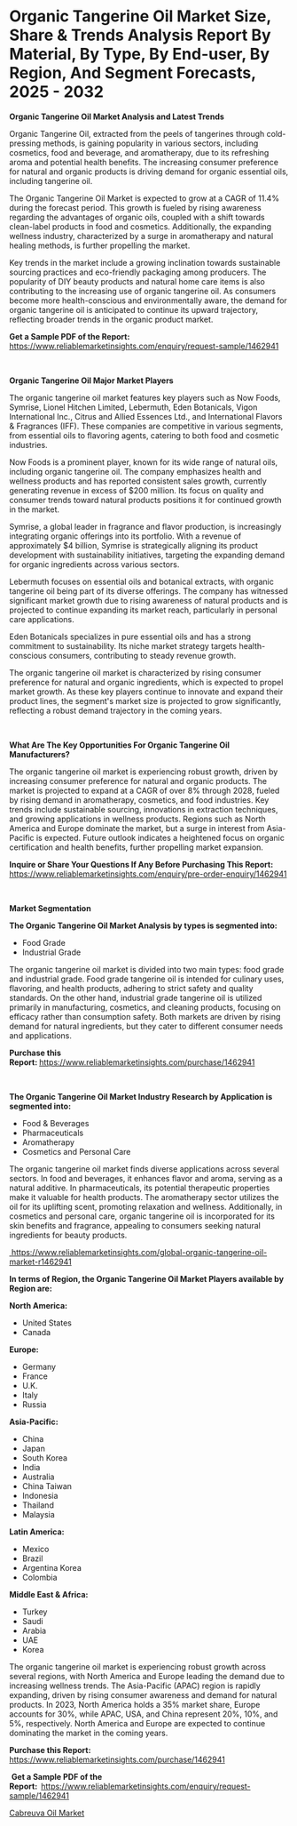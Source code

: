 <p><h1>Organic Tangerine Oil Market Size, Share & Trends Analysis Report By Material, By Type, By End-user, By Region, And Segment Forecasts, 2025 - 2032</h1></p><p><strong>Organic Tangerine Oil Market Analysis and Latest Trends</strong></p>
<p><p>Organic Tangerine Oil, extracted from the peels of tangerines through cold-pressing methods, is gaining popularity in various sectors, including cosmetics, food and beverage, and aromatherapy, due to its refreshing aroma and potential health benefits. The increasing consumer preference for natural and organic products is driving demand for organic essential oils, including tangerine oil. </p><p>The Organic Tangerine Oil Market is expected to grow at a CAGR of 11.4% during the forecast period. This growth is fueled by rising awareness regarding the advantages of organic oils, coupled with a shift towards clean-label products in food and cosmetics. Additionally, the expanding wellness industry, characterized by a surge in aromatherapy and natural healing methods, is further propelling the market.</p><p>Key trends in the market include a growing inclination towards sustainable sourcing practices and eco-friendly packaging among producers. The popularity of DIY beauty products and natural home care items is also contributing to the increasing use of organic tangerine oil. As consumers become more health-conscious and environmentally aware, the demand for organic tangerine oil is anticipated to continue its upward trajectory, reflecting broader trends in the organic product market.</p></p>
<p><strong>Get a Sample PDF of the Report:&nbsp;</strong> <a href="https://www.reliablemarketinsights.com/enquiry/request-sample/1462941?utm_campaign=1938&utm_medium=2&utm_source=Github&utm_content=ia&utm_term=01042025&utm_id=organic-tangerine-oil">https://www.reliablemarketinsights.com/enquiry/request-sample/1462941</a></p>
<p>&nbsp;</p>
<p><strong>Organic Tangerine Oil Major Market Players</strong></p>
<p><p>The organic tangerine oil market features key players such as Now Foods, Symrise, Lionel Hitchen Limited, Lebermuth, Eden Botanicals, Vigon International Inc., Citrus and Allied Essences Ltd., and International Flavors & Fragrances (IFF). These companies are competitive in various segments, from essential oils to flavoring agents, catering to both food and cosmetic industries.</p><p>Now Foods is a prominent player, known for its wide range of natural oils, including organic tangerine oil. The company emphasizes health and wellness products and has reported consistent sales growth, currently generating revenue in excess of $200 million. Its focus on quality and consumer trends toward natural products positions it for continued growth in the market.</p><p>Symrise, a global leader in fragrance and flavor production, is increasingly integrating organic offerings into its portfolio. With a revenue of approximately $4 billion, Symrise is strategically aligning its product development with sustainability initiatives, targeting the expanding demand for organic ingredients across various sectors.</p><p>Lebermuth focuses on essential oils and botanical extracts, with organic tangerine oil being part of its diverse offerings. The company has witnessed significant market growth due to rising awareness of natural products and is projected to continue expanding its market reach, particularly in personal care applications.</p><p>Eden Botanicals specializes in pure essential oils and has a strong commitment to sustainability. Its niche market strategy targets health-conscious consumers, contributing to steady revenue growth.</p><p>The organic tangerine oil market is characterized by rising consumer preference for natural and organic ingredients, which is expected to propel market growth. As these key players continue to innovate and expand their product lines, the segment's market size is projected to grow significantly, reflecting a robust demand trajectory in the coming years.</p></p>
<p>&nbsp;</p>
<p><strong>What Are The Key Opportunities For Organic Tangerine Oil Manufacturers?</strong></p>
<p><p>The organic tangerine oil market is experiencing robust growth, driven by increasing consumer preference for natural and organic products. The market is projected to expand at a CAGR of over 8% through 2028, fueled by rising demand in aromatherapy, cosmetics, and food industries. Key trends include sustainable sourcing, innovations in extraction techniques, and growing applications in wellness products. Regions such as North America and Europe dominate the market, but a surge in interest from Asia-Pacific is expected. Future outlook indicates a heightened focus on organic certification and health benefits, further propelling market expansion.</p></p>
<p><strong>Inquire or Share Your Questions If Any Before Purchasing This Report:</strong> <a href="https://www.reliablemarketinsights.com/enquiry/pre-order-enquiry/1462941?utm_campaign=1938&utm_medium=2&utm_source=Github&utm_content=ia&utm_term=01042025&utm_id=organic-tangerine-oil">https://www.reliablemarketinsights.com/enquiry/pre-order-enquiry/1462941</a></p>
<p>&nbsp;</p>
<p><strong>Market Segmentation</strong></p>
<p><strong>The Organic Tangerine Oil Market Analysis by types is segmented into:</strong></p>
<p><ul><li>Food Grade</li><li>Industrial Grade</li></ul></p>
<p><p>The organic tangerine oil market is divided into two main types: food grade and industrial grade. Food grade tangerine oil is intended for culinary uses, flavoring, and health products, adhering to strict safety and quality standards. On the other hand, industrial grade tangerine oil is utilized primarily in manufacturing, cosmetics, and cleaning products, focusing on efficacy rather than consumption safety. Both markets are driven by rising demand for natural ingredients, but they cater to different consumer needs and applications.</p></p>
<p><strong>Purchase this Report:&nbsp;</strong><a href="https://www.reliablemarketinsights.com/purchase/1462941?utm_campaign=1938&utm_medium=2&utm_source=Github&utm_content=ia&utm_term=01042025&utm_id=organic-tangerine-oil">https://www.reliablemarketinsights.com/purchase/1462941</a></p>
<p>&nbsp;</p>
<p><strong>The Organic Tangerine Oil Market Industry Research by Application is segmented into:</strong></p>
<p><ul><li>Food & Beverages</li><li>Pharmaceuticals</li><li>Aromatherapy</li><li>Cosmetics and Personal Care</li></ul></p>
<p><p>The organic tangerine oil market finds diverse applications across several sectors. In food and beverages, it enhances flavor and aroma, serving as a natural additive. In pharmaceuticals, its potential therapeutic properties make it valuable for health products. The aromatherapy sector utilizes the oil for its uplifting scent, promoting relaxation and wellness. Additionally, in cosmetics and personal care, organic tangerine oil is incorporated for its skin benefits and fragrance, appealing to consumers seeking natural ingredients for beauty products.</p></p>
<p><a href="https://www.reliablemarketinsights.com/global-organic-tangerine-oil-market-r1462941?utm_campaign=1938&utm_medium=2&utm_source=Github&utm_content=ia&utm_term=01042025&utm_id=organic-tangerine-oil">&nbsp;https://www.reliablemarketinsights.com/global-organic-tangerine-oil-market-r1462941</a></p>
<p><strong>In terms of Region, the Organic Tangerine Oil Market Players available by Region are:</strong></p>
<p>
    <p> <strong> North America: </strong>
        <ul>
            <li>United States</li>
            <li>Canada</li>
        </ul>
        </p> 
    <p> <strong> Europe: </strong>
        <ul>
            <li>Germany</li>
            <li>France</li>
            <li>U.K.</li>
            <li>Italy</li>
            <li>Russia</li>
        </ul>
        </p> 
    <p> <strong> Asia-Pacific: </strong>
        <ul>
            <li>China</li>
            <li>Japan</li>
            <li>South Korea</li>
            <li>India</li>
            <li>Australia</li>
            <li>China Taiwan</li>
            <li>Indonesia</li>
            <li>Thailand</li>
            <li>Malaysia</li>
        </ul>
        </p> 
    <p> <strong> Latin America: </strong>
        <ul>
            <li>Mexico</li>
            <li>Brazil</li>
            <li>Argentina Korea</li>
            <li>Colombia</li>
        </ul>
        </p> 
    <p> <strong> Middle East & Africa: </strong>
        <ul>
            <li>Turkey</li>
            <li>Saudi</li>
            <li>Arabia</li>
            <li>UAE</li>
            <li>Korea</li>
        </ul>
    </p>
    </p>
<p><p>The organic tangerine oil market is experiencing robust growth across several regions, with North America and Europe leading the demand due to increasing wellness trends. The Asia-Pacific (APAC) region is rapidly expanding, driven by rising consumer awareness and demand for natural products. In 2023, North America holds a 35% market share, Europe accounts for 30%, while APAC, USA, and China represent 20%, 10%, and 5%, respectively. North America and Europe are expected to continue dominating the market in the coming years.</p></p>
<p><strong>Purchase this Report: </strong><a href="https://www.reliablemarketinsights.com/purchase/1462941?utm_campaign=1938&utm_medium=2&utm_source=Github&utm_content=ia&utm_term=01042025&utm_id=organic-tangerine-oil">https://www.reliablemarketinsights.com/purchase/1462941</a></p>
<p>&nbsp;<strong>Get a Sample PDF of the Report:&nbsp;&nbsp;</strong><a href="https://www.reliablemarketinsights.com/enquiry/request-sample/1462941?utm_campaign=1938&utm_medium=2&utm_source=Github&utm_content=ia&utm_term=01042025&utm_id=organic-tangerine-oil">https://www.reliablemarketinsights.com/enquiry/request-sample/1462941</a></p>
<p><strong></strong></p>
<p><p><a href="https://github.com/angelajermaine/Market-Research-Report-List-6/blob/main/cabreuva-oil-market.md?utm_campaign=1938&utm_medium=2&utm_source=Github&utm_content=ia&utm_term=01042025&utm_id=organic-tangerine-oil">Cabreuva Oil Market</a></p></p>